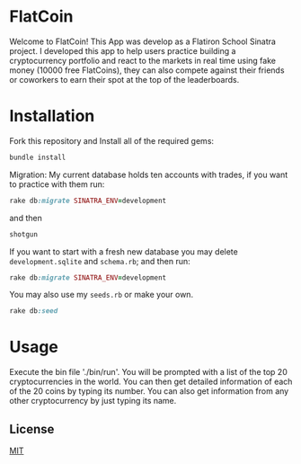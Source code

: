 # FlatCoin
Welcome to FlatCoin! This App was develop as a Flatiron School Sinatra project. I developed this app to help users practice building a cryptocurrency portfolio and react to the markets in real time using fake money (10000 free FlatCoins), they can also compete against their friends or coworkers to earn their spot at the top of the leaderboards.

# Installation
Fork this repository and Install all of the required gems:
```ruby
bundle install
```
Migration:
My current database holds ten accounts with trades, if you want to practice with them run:
```ruby
rake db:migrate SINATRA_ENV=development
``` 
and then
```ruby
shotgun
```
If you want to start with a fresh new database you may delete `development.sqlite` and `schema.rb`; and then run:
```ruby
rake db:migrate SINATRA_ENV=development
```
You may also use my `seeds.rb` or make your own.
```ruby
rake db:seed
```


# Usage
Execute the bin file './bin/run'. 
You will be prompted with a list of the top 20 cryptocurrencies in the world. You can then get detailed information of each of the 20 coins by typing its number.
You can also get information from any other cryptocurrency by just typing its name. 

## License
[MIT](https://github.com/drivera53/cli_cryptocurrency_data/blob/main/LICENSE)